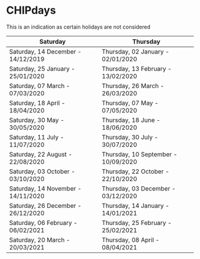 # CHIPdays

This is an indication as certain holidays are not considered

Saturday | Thursday
--- | ---
Saturday, 14 December - 14/12/2019 | Thursday, 02 January - 02/01/2020
Saturday, 25 January - 25/01/2020 | Thursday, 13 February - 13/02/2020
Saturday, 07 March - 07/03/2020 | Thursday, 26 March - 26/03/2020
Saturday, 18 April - 18/04/2020 | Thursday, 07 May - 07/05/2020
Saturday, 30 May - 30/05/2020 | Thursday, 18 June - 18/06/2020
Saturday, 11 July - 11/07/2020 | Thursday, 30 July - 30/07/2020
Saturday, 22 August - 22/08/2020 | Thursday, 10 September - 10/09/2020
Saturday, 03 October - 03/10/2020 | Thursday, 22 October - 22/10/2020
Saturday, 14 November - 14/11/2020 | Thursday, 03 December - 03/12/2020
Saturday, 26 December - 26/12/2020 | Thursday, 14 January - 14/01/2021
Saturday, 06 February - 06/02/2021 | Thursday, 25 February - 25/02/2021
Saturday, 20 March - 20/03/2021 | Thursday, 08 April - 08/04/2021
